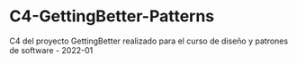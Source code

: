 # C4-GettingBetter-Patterns
C4 del proyecto GettingBetter realizado para el curso de diseño y patrones de software - 2022-01
